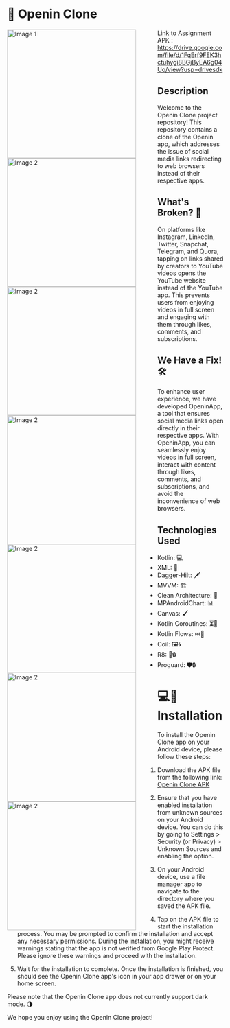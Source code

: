 # 📱 Openin Clone

<div>
  <img src="https://github.com/vickatGit/Openin-Assign/assets/96293449/adece6a0-b195-4bf6-aed9-45c761cea7ca"  width="300" alt="Image 1" style="float: left; margin-right: 50px;">
  <img src="https://github.com/vickatGit/Openin-Assign/assets/96293449/b8387b3f-84d6-4a8c-bbe0-8bdf6b8518d4"  width="300" alt="Image 2" style="float: left; margin-right: 50px;">
  <img src="https://github.com/vickatGit/Openin-Assign/assets/96293449/14b67e14-49f9-4bcc-884d-1589f1b718ab"  width="300" alt="Image 2" style="float: left; margin-right: 50px;">
  <img src="https://github.com/vickatGit/Openin-Assign/assets/96293449/fdaca8f1-577d-4ed7-b298-f98a5e4ada1e"  width="300" alt="Image 2" style="float: left; margin-right: 50px;">
  <img src="https://github.com/vickatGit/Openin-Assign/assets/96293449/6de62911-6eed-41a1-90ee-b3bc67f3f566"  width="300" alt="Image 2" style="float: left; margin-right: 50px;">
  <img src="https://github.com/vickatGit/Openin-Assign/assets/96293449/a76b5418-dd23-4576-939e-4f0ef5ddb4cf"  width="300" alt="Image 2" style="float: left; margin-right: 50px;">
  <img src="https://github.com/vickatGit/Openin-Assign/assets/96293449/9bc98a24-b3bd-4310-b88d-3e89b80e5709"  width="300" alt="Image 2" style="float: left; margin-right: 50px;">
</div>


Link to Assignment APK : https://drive.google.com/file/d/1FqErf9FEK3hctuhygi8BGjByEA6g04Uo/view?usp=drivesdk

## Description

Welcome to the Openin Clone project repository! This repository contains a clone of the Openin app, which addresses the issue of social media links redirecting to web browsers instead of their respective apps.

## What's Broken? 🚫

On platforms like Instagram, LinkedIn, Twitter, Snapchat, Telegram, and Quora, tapping on links shared by creators to YouTube videos opens the YouTube website instead of the YouTube app. This prevents users from enjoying videos in full screen and engaging with them through likes, comments, and subscriptions.

## We Have a Fix! 🛠️

To enhance user experience, we have developed OpeninApp, a tool that ensures social media links open directly in their respective apps. With OpeninApp, you can seamlessly enjoy videos in full screen, interact with content through likes, comments, and subscriptions, and avoid the inconvenience of web browsers.

## Technologies Used

- Kotlin: 💻
- XML: 🎨
- Dagger-Hilt: 🗡️
- MVVM: 🏗️
- Clean Architecture: 🏢
- MPAndroidChart: 📊
- Canvas: 🖌️
- Kotlin Coroutines: ⏳🧪
- Kotlin Flows: ⏭️🌊
- Coil: 🖼️🌀
- R8: 🔧🔒
- Proguard: 🛡️🔒

#  💻📲 Installation

To install the Openin Clone app on your Android device, please follow these steps:

1. Download the APK file from the following link: [Openin Clone APK](https://drive.google.com/file/d/1FqErf9FEK3hctuhygi8BGjByEA6g04Uo/view?usp=drivesdk)

2. Ensure that you have enabled installation from unknown sources on your Android device. You can do this by going to Settings > Security (or Privacy) > Unknown Sources and enabling the option.

3. On your Android device, use a file manager app to navigate to the directory where you saved the APK file.

4. Tap on the APK file to start the installation process. You may be prompted to confirm the installation and accept any necessary permissions. During the installation, you might receive warnings stating that the app is not verified from Google Play Protect. Please ignore these warnings and proceed with the installation.

5. Wait for the installation to complete. Once the installation is finished, you should see the Openin Clone app's icon in your app drawer or on your home screen.


Please note that the Openin Clone app does not currently support dark mode. 🌗

We hope you enjoy using the Openin Clone project!

